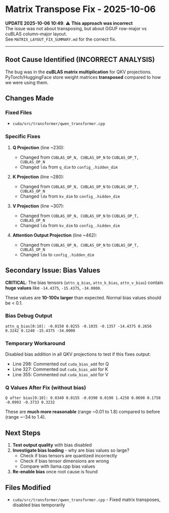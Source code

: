 # Matrix Transpose Fix - 2025-10-06

**UPDATE 2025-10-06 10:49**: ⚠️ **This approach was incorrect**  
The issue was not about transposing, but about GGUF row-major vs cuBLAS column-major layout.  
See `MATRIX_LAYOUT_FIX_SUMMARY.md` for the correct fix.

---

## Root Cause Identified (INCORRECT ANALYSIS)

The bug was in the **cuBLAS matrix multiplication** for QKV projections. PyTorch/HuggingFace store weight matrices **transposed** compared to how we were using them.

## Changes Made

### Fixed Files
- `cuda/src/transformer/qwen_transformer.cpp`

### Specific Fixes

1. **Q Projection** (line ~230):
   - Changed from `CUBLAS_OP_N, CUBLAS_OP_N` to `CUBLAS_OP_T, CUBLAS_OP_N`
   - Changed `lda` from `q_dim` to `config_.hidden_dim`

2. **K Projection** (line ~280):
   - Changed from `CUBLAS_OP_N, CUBLAS_OP_N` to `CUBLAS_OP_T, CUBLAS_OP_N`
   - Changed `lda` from `kv_dim` to `config_.hidden_dim`

3. **V Projection** (line ~307):
   - Changed from `CUBLAS_OP_N, CUBLAS_OP_N` to `CUBLAS_OP_T, CUBLAS_OP_N`
   - Changed `lda` from `kv_dim` to `config_.hidden_dim`

4. **Attention Output Projection** (line ~462):
   - Changed from `CUBLAS_OP_N, CUBLAS_OP_N` to `CUBLAS_OP_T, CUBLAS_OP_N`
   - Changed `lda` to `config_.hidden_dim`

## Secondary Issue: Bias Values

**CRITICAL**: The bias tensors (`attn_q_bias`, `attn_k_bias`, `attn_v_bias`) contain **huge values** like `-14.4375`, `-15.4375`, `-34.0000`.

These values are **10-100x larger** than expected. Normal bias values should be < 0.1.

### Bias Debug Output
```
attn_q_bias[0:10]: -0.0150 0.0255 -0.1035 -0.1357 -14.4375 0.2656 0.3242 0.1240 -15.4375 -34.0000
```

### Temporary Workaround
Disabled bias addition in all QKV projections to test if this fixes output:
- Line 298: Commented out `cuda_bias_add` for Q
- Line 327: Commented out `cuda_bias_add` for K  
- Line 355: Commented out `cuda_bias_add` for V

### Q Values After Fix (without bias)
```
Q after bias[0:10]: 0.0340 0.0155 -0.0390 0.0190 1.4258 0.0690 0.1758 -0.0993 -0.3733 0.3232
```

These are **much more reasonable** (range ~0.01 to 1.8) compared to before (range ~-34 to 1.4).

## Next Steps

1. **Test output quality** with bias disabled
2. **Investigate bias loading** - why are bias values so large?
   - Check if bias tensors are quantized incorrectly
   - Check if bias tensor dimensions are wrong
   - Compare with llama.cpp bias values
3. **Re-enable bias** once root cause is found

## Files Modified
- `cuda/src/transformer/qwen_transformer.cpp` - Fixed matrix transposes, disabled bias temporarily
